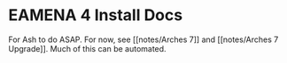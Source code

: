 # EAMENA 4 Install Docs

For Ash to do ASAP. For now, see [[notes/Arches 7]] and [[notes/Arches 7 Upgrade]]. Much of this can be automated.


